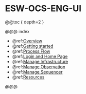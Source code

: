 # ESW-OCS-ENG-UI

@@toc { depth=2 }

@@@ index

- @ref:[Overview](./UI_overview.md)
- @ref:[Getting started](Getting-started.md)
- @ref:[Process Flow](UI_processflow.md)
- @ref:[Login and Home Page](./Login_HomePage.md)
- @ref:[Manage Infrastructure](ManageInfrastructure.md)
- @ref:[Manage Observation](ManageObservation.md)
- @ref:[Manage Sequencer](ManageSequencer.md)
- @ref:[Resources](Resources.md)

@@@
